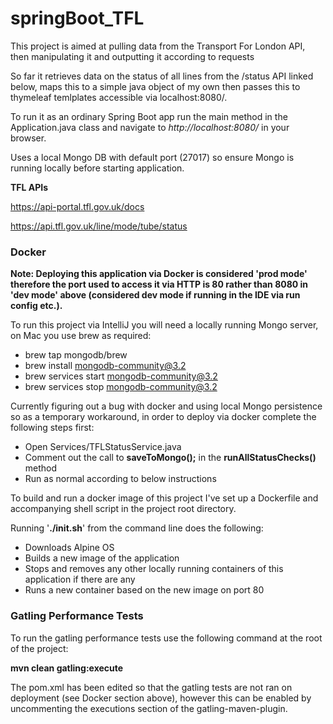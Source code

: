 # springBoot_TFL


This project is aimed at pulling data from the Transport For London API, then manipulating it and outputting it according to requests

So far it retrieves data on the status of all lines from the /status API linked below, maps this to a simple java object of my own then passes this to thymeleaf temlplates accessible via localhost:8080/. 

To run it as an ordinary Spring Boot app run the main method in the Application.java class and navigate to _http://localhost:8080/_ in your browser.

Uses a local Mongo DB with default port (27017) so ensure Mongo is running locally before starting application.


**TFL APIs**

https://api-portal.tfl.gov.uk/docs

https://api.tfl.gov.uk/line/mode/tube/status


### Docker

**Note: Deploying this application via Docker is considered 'prod mode' therefore the port used to access it via HTTP is 80 rather than 8080 in 'dev mode' above (considered dev mode if running in the IDE via run config etc.).**

To run this project via IntelliJ you will need a locally running Mongo server, on Mac you use brew as required:
* brew tap mongodb/brew
* brew install mongodb-community@3.2
* brew services start mongodb-community@3.2
* brew services stop mongodb-community@3.2

Currently figuring out a bug with docker and using local Mongo persistence so as a temporary workaround, in order to deploy via docker complete the following steps first:
* Open Services/TFLStatusService.java
* Comment out the call to __saveToMongo();__ in the __runAllStatusChecks()__ method
* Run as normal according to below instructions

To build and run a docker image of this project I've set up a Dockerfile and accompanying shell script in the project root directory.

Running '__./init.sh__' from the command line does the following:
* Downloads Alpine OS
* Builds a new image of the application
* Stops and removes any other locally running containers of this application if there are any
* Runs a new container based on the new image on port 80


### Gatling Performance Tests

To run the gatling performance tests use the following command at the root of the project:

__mvn clean gatling:execute__

The pom.xml has been edited so that the  gatling tests are not ran on deployment (see Docker section above), however this can be enabled by uncommenting the executions section of the gatling-maven-plugin.
